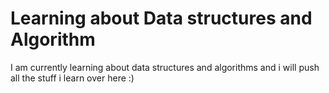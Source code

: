 # Learning about Data structures and Algorithm

I am currently learning about data structures and algorithms and i will push all the stuff i learn over here :)
